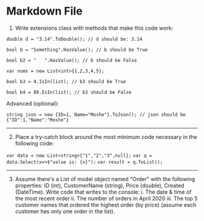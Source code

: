 ﻿
# Markdown File

1.	Write extensions class with methods that make this code work:

`double d = "3.14".ToDouble(); // d should be: 3.14`

`bool b = "Something".HasValue(); // b should be True`

`bool b2 = "   ".HasValue(); // b should be False`

`var nums = new List<int>{1,2,3,4,5};`

`bool b3 = 4.IsIn(list); // b3 should be True`

`bool b4 = 88.IsIn(list); // b3 should be False`

Advanced (optional):

`string json = new {ID=1, Name="Moshe"}.ToJson(); // json should be {"ID":1,"Name":"Moshe"}`

---

2. Place a try-catch block around the most minimum code necessary in the following code:

`var data = new List<string>{"1","2","3",null};`
`var q = data.Select(x=>$"value is: {x}");`
`var result = q.ToList();`

---

3.	Assume there's a List of model object named "Order" with the following properties:
ID (int), CustomerName (string), Price (double), Created (DateTime).
Write code that writes to the console:
i.	The date & time of the most recent order
ii.	The number of orders in April 2020
iii.	The top 5 customer names that ordered the highest order (by price) (assume each customer has only one order in the list).
